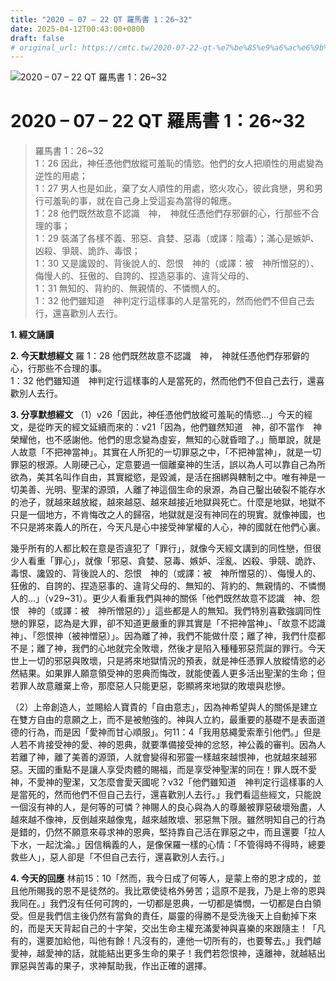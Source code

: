```yaml
---
title: "2020 – 07 – 22 QT 羅馬書 1：26~32"
date: 2025-04-12T00:43:00+0800
draft: false
# original_url: https://cmtc.tw/2020-07-22-qt-%e7%be%85%e9%a6%ac%e6%9b%b8-1%ef%bc%9a2632
---
```


![2020 – 07 – 22 QT 羅馬書 1：26\~32](/images/qt.jpg   "2020 – 07 – 22 QT 羅馬書 1：26\~32")

# 2020 – 07 – 22 QT 羅馬書 1：26\~32

> 羅馬書 1：26\~32  
> 1：26 因此，神任憑他們放縱可羞恥的情慾。他們的女人把順性的用處變為逆性的用處；  
> 1：27 男人也是如此，棄了女人順性的用處，慾火攻心，彼此貪戀，男和男行可羞恥的事，就在自己身上受這妄為當得的報應。  
> 1：28 他們既然故意不認識　神，　神就任憑他們存邪僻的心，行那些不合理的事；  
> 1：29 裝滿了各樣不義、邪惡、貪婪、惡毒（或譯：陰毒）；滿心是嫉妒、凶殺、爭競、詭詐、毒恨；  
> 1：30 又是讒毀的、背後說人的、怨恨　神的（或譯：被　神所憎惡的）、侮慢人的、狂傲的、自誇的、捏造惡事的、違背父母的、  
> 1：31 無知的、背約的、無親情的、不憐憫人的。  
> 1：32 他們雖知道　神判定行這樣事的人是當死的，然而他們不但自己去行，還喜歡別人去行。

**1. 經文誦讀**

**2.  今天默想經文**
羅 1：28 他們既然故意不認識　神，　神就任憑他們存邪僻的心，行那些不合理的事。  
1：32 他們雖知道　神判定行這樣事的人是當死的，然而他們不但自己去行，還喜歡別人去行。

**3. 分享默想經文**
（1）v26「因此，神任憑他們放縱可羞恥的情慾…」今天的經文，是從昨天的經文延續而來的：v21「因為，他們雖然知道　神，卻不當作　神榮耀他，也不感謝他。他們的思念變為虛妄，無知的心就昏暗了。」簡單說，就是人故意「不把神當神」。其實在人所犯的一切罪惡之中，「不把神當神」，就是一切罪惡的根源。人剛硬己心，定意要過一個離棄神的生活，誤以為人可以靠自己為所欲為，美其名叫作自由，其實縱慾，是毀滅，是活在捆綁與轄制之中。唯有神是一切美善、光明、聖潔的源頭，人離了神這個生命的泉源，為自己鑿出破裂不能存水的池子，就越來越放縱，越來越惡、越來越接近地獄與死亡。什麼是地獄，地獄不只是一個地方，不肯悔改之人的歸宿，地獄就是沒有神同在的現實。就像神國，也不只是將來義人的所在，今天凡是心中接受神掌權的人心，神的國就在他們心裏。

幾乎所有的人都比較在意是否違犯了「罪行」，就像今天經文講到的同性戀，但很少人看重「罪心」，就像「邪惡、貪婪、惡毒、嫉妒、淫亂、凶殺、爭競、詭詐、毒恨、讒毀的、背後說人的、怨恨　神的（或譯：被　神所憎惡的）、侮慢人的、狂傲的、自誇的、捏造惡事的、違背父母的、無知的、背約的、無親情的、不憐憫人的…」（v29\~31）。更少人看重我們與神的關係「他們既然故意不認識　神、怨恨　神的（或譯：被　神所憎惡的）」這些都是人的無知。我們特別喜歡強調同性戀的罪惡，認為是大罪，卻不知道更嚴重的罪其實是「不把神當神」、「故意不認識神」、「怨恨神（被神憎惡）」。因為離了神，我們不能做什麼；離了神，我們什麼都不是；離了神，我們的心地就完全敗壞，然後才是陷入種種邪惡荒誕的罪行。今天世上一切的邪惡與敗壞，只是將來地獄情況的預表，就是神任憑罪人放縱情慾的必然結果。如果罪人願意領受神的恩典而悔改，就能使義人更多活出聖潔的生命；但若罪人故意離棄上帝，那麼惡人只能更惡，彰顯將來地獄的敗壞與悲慘。

（2）上帝創造人，並賜給人寶貴的「自由意志」，因為神希望與人的關係是建立在雙方自由的意願之上，而不是被勉強的。神與人立約，最重要的基礎不是表面道德的行為，而是因「愛神而甘心順服」。何11：4「我用慈繩愛索牽引他們。」但是人若不肯接受神的愛、神的恩典，就要準備接受神的忿怒，神公義的審判。因為人若離了神，離了美善的源頭，人就會變得和邪靈一樣越來越恨神，也就越來越邪惡。天國的重點不是讓人享受肉體的賜福，而是享受神聖潔的同在！罪人既不愛神，不愛神的聖潔，又怎麼會愛天國呢？v32「他們雖知道　神判定行這樣事的人是當死的，然而他們不但自己去行，還喜歡別人去行。」我們看這些經文，只能說一個沒有神的人，是何等的可憐？神賜人的良心與為人的尊嚴被罪惡破壞殆盡，人越來越不像神，反倒越來越像鬼，越來越敗壞、邪惡無下限。雖然明知自己的行為是錯的，仍然不願意來尋求神的恩典，堅持靠自己活在罪惡之中，而且還要「拉人下水，一起沈淪。」因信稱義的人，是像保羅一樣的心情：「不管得時不得時，總要救些人」，惡人卻是「不但自己去行，還喜歡別人去行。」

**4. 今天的回應**
林前15：10「然而，我今日成了何等人，是蒙上帝的恩才成的，並且他所賜我的恩不是徒然的。我比眾使徒格外勞苦；這原不是我，乃是上帝的恩與我同在。」我們沒有任何可誇的，一切都是恩典，一切都是憐憫，一切都是白白領受。但是我們信主後仍然有當負的責任，屬靈的得勝不是受洗後天上自動掉下來的，而是天天背起自己的十字架，交出生命主權充滿愛神與喜樂的來跟隨主！「凡有的，還要加給他，叫他有餘！凡沒有的，連他一切所有的，也要奪去。」我們越愛神，越愛神的話，就能結出更多生命的果子！我們若怨恨神，遠離神，就越結出罪惡與苦毒的果子，求神幫助我，作出正確的選擇。
